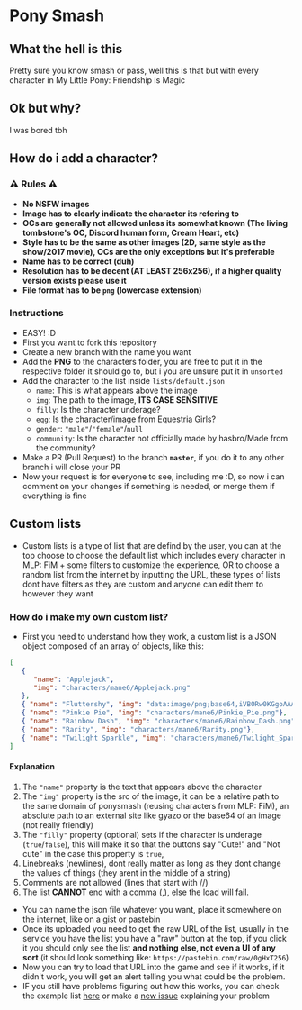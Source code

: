 # Pony Smash

## What the hell is this
Pretty sure you know smash or pass, well this is that but with every character in My Little Pony: Friendship is Magic
## Ok but why?
I was bored tbh

## How do i add a character?
### :warning: Rules :warning:
* **No NSFW images**
* **Image has to clearly indicate the character its refering to**
* **OCs are generally not allowed unless its somewhat known (The living tombstone's OC, Discord human form, Cream Heart, etc)**
* **Style has to be the same as other images (2D, same style as the show/2017 movie), OCs are the only exceptions but it's preferable**
* **Name has to be correct (duh)**
* **Resolution has to be decent (AT LEAST 256x256), if a higher quality version exists please use it**
* **File format has to be `png` (lowercase extension)**

### Instructions
* EASY! :D
* First you want to fork this repository
* Create a new branch with the name you want
* Add the **PNG** to the characters folder, you are free to put it in the respective folder it should go to, but i you are unsure put it in `unsorted`
* Add the character to the list inside `lists/default.json` 
   *  `name`: This is what appears above the image
   *  `img`: The path to the image, **ITS CASE SENSITIVE**
   *  `filly`: Is the character underage?
   *  `eqg`: Is the character/image from Equestria Girls?
   *  `gender`: `"male"`/`"female"`/`null`
   *  `community`: Is the character not officially made by hasbro/Made from the community?
* Make a PR (Pull Request) to the branch **`master`**, if you do it to any other branch i will close your PR
* Now your request is for everyone to see, including me :D, so now i can comment on your changes if something is needed, or merge them if everything is fine

## Custom lists
* Custom lists is a type of list that are defind by the user, you can at the top choose to choose the default list which includes every character in MLP: FiM + some filters to customize the experience, OR to choose a random list from the internet by inputting the URL, these types of lists dont have filters as they are custom and anyone can edit them to however they want
### How do i make my own custom list?
* First you need to understand how they work, a custom list is a JSON object composed of an array of objects, like this:
```json
[
   {
      "name": "Applejack",
      "img": "characters/mane6/Applejack.png"
   },
   { "name": "Fluttershy", "img": "data:image/png;base64,iVBORw0KGgoAAAANSUhEUgAAAAUAAAAFCAYAAACNbyblAAAAHElEQVQI12P4//8/w38GIAXDIBKE0DHxgljNBAAO9TXL0Y4OHwAAAABJRU5ErkJggg=="},
   { "name": "Pinkie Pie", "img": "characters/mane6/Pinkie_Pie.png"},
   { "name": "Rainbow Dash", "img": "characters/mane6/Rainbow_Dash.png"},
   { "name": "Rarity", "img": "characters/mane6/Rarity.png"},
   { "name": "Twilight Sparkle", "img": "characters/mane6/Twilight_Sparkle.png"}
]
```
#### Explanation
   1. The `"name"` property is the text that appears above the character
   2. The `"img"` property is the src of the image, it can be a relative path to the same domain of ponysmash (reusing characters from MLP: FiM), an absolute path to an external site like gyazo or the base64 of an image (not really friendly)
   3. The `"filly"` property (optional) sets if the character is underage (`true`/`false`), this will make it so that the buttons say "Cute!" and "Not cute" in the case this property is `true`,
   4. Linebreaks (newlines), dont really matter as long as they dont change the values of things (they arent in the middle of a string)
   5. Comments are not allowed (lines that start with //)
   6. The list **CANNOT** end with a comma (,), else the load will fail.
* You can name the json file whatever you want, place it somewhere on the internet, like on a gist or pastebin
* Once its uploaded you need to get the raw URL of the list, usually in the service you have the list you have a "raw" button at the top, if you click it you should only see the list **and nothing else, not even a UI of any sort** (it should look something like: `https://pastebin.com/raw/0gHxT256`)
* Now you can try to load that URL into the game and see if it works, if it didn't work, you will get an alert telling you what could be the problem.
* IF you still have problems figuring out how this works, you can check the example list [here](/src/lists/example.json) or make a [new issue](https://github.com/EXtremeExploit/ponySmash/issues/new) explaining your problem
